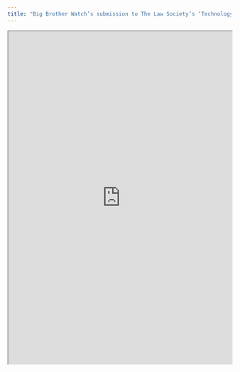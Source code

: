 ```yaml
---
title: "Big Brother Watch’s submission to The Law Society’s ‘Technology and the Law’ Policy Commission"
---
```




<iframe height="750" width="100%" src="https://ewelton.github.io/ktest/wiki.html#Big%20Brother%20Watch%E2%80%99s%20submission%20to%20The%20Law%20Society%E2%80%99s%20%E2%80%98Technology%20and%20the%20Law%E2%80%99%20Policy%20Commission"></iframe>
